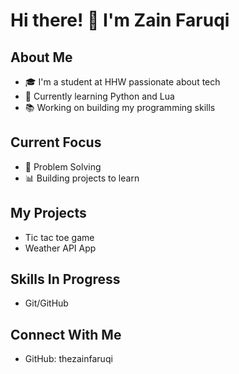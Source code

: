 # Hi there! 👋 I'm Zain Faruqi

## About Me
- 🎓 I'm a student at HHW passionate about tech
- 🌱 Currently learning Python and Lua 
- 📚 Working on building my programming skills

## Current Focus
- 🔧 Problem Solving
- 📊 Building projects to learn

## My Projects
- Tic tac toe game
- Weather API App

## Skills In Progress
- Git/GitHub

## Connect With Me
- GitHub: thezainfaruqi
